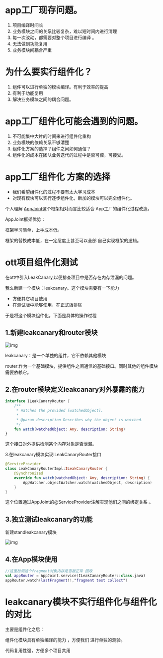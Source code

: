 # app工厂现存问题。

1. 项目编译时间长
2. 业务模块之间的关系比较复杂，难以短时间内进行清理
3. 每一次改动，都需要对整个项目进行编译 。
4. 无法做到功能复用
5. 业务模块间耦合严重

# 为什么要实行组件化？

1. 组件可以进行单独的模块编译。有利于效率的提高
2. 有利于功能复用
3. 解决业务模块之间的耦合问题。

# app工厂组件化可能会遇到的问题。

1. 不可能集中大片的时间来进行组件化重构
2. 业务模块的依赖关系不够清楚
3. 组件化方案的选择？组件之间如何通信？
4. 组件化的成本在团队业务迭代的过程中是否可控，可接受。

# app工厂组件化 方案的选择

- 我们希望组件化的过程不要有太大学习成本
- 对现有模块可以实行逐步组件化，新加的模块可以完全组件化。

个人理解  [AppJoint](https://github.com/PrototypeZ/AppJoint)这个框架相对而言比较适合 App工厂的组件化过程改造。



AppJoint框架优势：

框架学习简单，上手成本低。

框架的替换成本低，在一定层度上甚至可以全部 自己实现框架的逻辑。

# ott项目组件化测试

在ott中引入LeakCanary,以便排查项目中是否存在内存泄漏的问题。

我么新建一个模块：leakcanary。这个模块需要有一下能力

- 方便其它项目使用
- 在测试版中能够使用，在正式版排除

于是将这个模块组件化。下面是具体的操作过程

## 1.新建leakcanary和router模块

![img](\新建router和leakcanary模块.png)

leakcanary：是一个单独的组件，它不依赖其他模块 

router:作为一个基础模块，提供组件之间通信的基础接口。同时其他的组件模块需要依赖它。

## 2.在router模块定义leakcanary对外暴露的能力

```kotlin
interface ILeakCanaryRouter {
    /**
     * Watches the provided [watchedObject].
     *
     * @param description Describes why the object is watched.
     */
    fun watch(watchedObject: Any, description: String)
}
```

这个接口对外提供检测某个内存对象是否泄漏。

3.在leakcanary模块实现ILeakCanaryRouter接口

```kotlin
@ServiceProvider
class LeakCanaryRouterImpl:ILeakCanaryRouter {
    @Synchronized
    override fun watch(watchedObject: Any, description: String) {
        AppWatcher.objectWatcher.watch(watchedObject, description)
    }
}
```

这个位置通过AppJoint的@ServiceProvider注解实现他们之间的绑定关系 。

## 3.独立测试leakcanary的功能

新建standleakcanary模块

![img](\stand_leakcanary.png)



## 4.在App模块使用

```kotlin
//这里检测这个fragment对象内存是否被正常 回收
val appRouter = AppJoint.service(ILeakCanaryRouter::class.java)
appRouter.watch(lastFragment!!,"fragment test collect")
```

# leakcanary模块不实行组件化与组件化的对比

主要是组件化之后：

组件化模块具有单独编译的能力 ，方便我们 进行单独的测验。

代码复用性强，方便多个项目共用